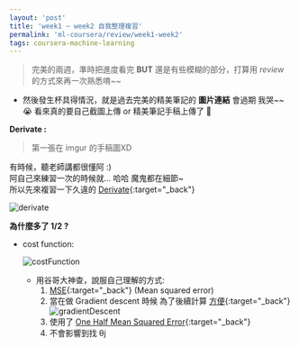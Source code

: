 ```yaml
---
layout: 'post'
title: 'week1 ~ week2 自我整理複習'
permalink: 'ml-coursera/review/week1-week2'
tags: coursera-machine-learning
---
```


> 完美的兩週，準時把進度看完 __BUT__ 還是有些模糊的部分，打算用 _review_ 的方式來再一次熟悉唷~~

- 然後發生杯具得情況，就是過去完美的精美筆記的 __圖片連結__ 會過期 我哭~~ :sob:
  看來真的要自己截圖上傳 or 精美筆記手稿上傳了 :metal:

**Derivate :**
> 第一張在 imgur 的手稿圖XD

有時候，聽老師講都很懂阿 :)<br/>阿自己來練習一次的時候就... 哈哈 魔鬼都在細節~ <br/> 所以先來複習一下久違的 [Derivate](https://www.youtube.com/watch?v=9vKqVkMQHKk&list=PLZHQObOWTQDMsr9K-rj53DwVRMYO3t5Yr){:target="_back"}

![derivate][Imgur-derivate]




**為什麼多了 1/2 ?**
- cost function:

   ![costFunction][Imgur-cost-function]

   - 用谷哥大神查，說服自己理解的方式: 
      1. [MSE][mse]{:target="_back"} (Mean squared error)
      2. 當在做 Gradient descent 時候 為了後續計算 [方便][squared-root-function]{:target="_back"} 
      <br/> ![gradientDescent][gradient-descent]
      3. 使用了 [One Half Mean Squared Error][one-half-mean-squared-error]{:target="_back"}
      4. 不會影響到找 θj




[Imgur-derivate]: https://i.imgur.com/yotXm4Pm.jpg?1
[Imgur-cost-function]: https://i.imgur.com/XsaXu5wm.jpg?1
[squared-root-function]: https://datascience.stackexchange.com/questions/10188/why-do-cost-functions-use-the-square-error
[mse]: https://en.wikipedia.org/wiki/Mean_squared_error
[one-half-mean-squared-error]: https://mccormickml.com/2014/03/04/gradient-descent-derivation/
[gradient-descent]: https://i.imgur.com/Fsjj4yPm.jpg?1
